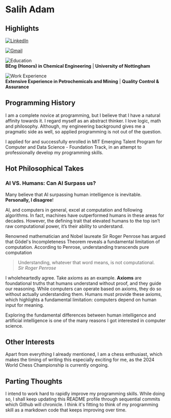 # Salih Adam  

## Highlights

[![LinkedIn](https://img.shields.io/badge/LinkedIn-Profile-blue?style=for-the-badge&logo=linkedin)](https://www.linkedin.com/in/adam090/)  

[![Gmail](https://img.shields.io/badge/Gmail-Email-red?style=for-the-badge&logo=gmail)](mailto:adamx090@gmail.com)

![Education](https://img.shields.io/badge/Education-University-green?style=for-the-badge&logo=mortar-board)  
**BEng (Honors) in Chemical Engineering** | **University of Nottingham**  

![Work Experience](https://img.shields.io/badge/Work%20Experience-Details-orange?style=for-the-badge&logo=briefcase)  
**Extensive Experience in Petrochemicals and Mining** | **Quality Control & Assurance**

## Programming History

I am a complete novice at programming, but I believe that I have a natural affinity
towards it. I regard myself as an abstract thinker. I love logic, math and philosophy.
Although, my engineering background gives me a pragmatic side as well, so applied
programming is not out of the question.  

I applied for and successfully enrolled in MIT Emerging Talent Program for Computer
and Data Science - Foundation Track, in an attempt to professionally develop my
programming skills.

## Hot Philosophical Takes

### AI VS. Humans: Can AI Surpass us?  

Many believe that AI surpassing human intelligence is inevitable.
**Personally, I disagree**!  

AI, and computers in general, excel at computation and following algorithms.
In fact, machines have outperformed humans in these areas for decades.
However, the defining trait that elevated humans to the top isn’t raw
computational power, it’s their ability to understand.  

Renowned mathematician and Nobel laureate Sir Roger Penrose has argued that
Gödel's Incompleteness Theorem reveals a fundamental limitation of computation.
According to Penrose, understanding transcends pure computation
 > Understanding, whatever that word means, is not computational.  
 > _Sir Roger Penrose_  

I wholeheartedly agree. Take axioms as an example. **Axioms** are foundational
truths that humans understand without proof, and they guide our reasoning.
While computers can operate based on axioms, they do so without actually
understanding them. Humans must provide these axioms, which highlights a
fundamental limitation: computers depend on human input for meaning.  

Exploring the fundamental differences between human intelligence and artificial
intelligence is one of the many reasons I got interested in computer science.  

## Other Interests

Apart from everything I already mentioned, I am a chess enthusiast, which makes
the timing of writing this especially exciting for me, as the 2024 World Chess
Championship is currently ongoing.  

## Parting Thoughts  

I intend to  work hard to rapidly improve my programming skills. While doing so,
I shall keep updating this README profile through sequential commits which Github
will chronicle. I think it's fitting to think of my programming skill as a
markdown code that keeps improving over time.

